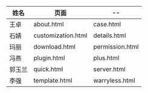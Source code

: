 |姓名|页面|--|
|--|--|--|
|王卓|about.html|case.html|
|石婧|customization.html|details.html|
|玛丽|download.html|permission.html|
|冯燕|plugin.html|plus.html|
|郭玉兰|quick.html|server.html|
|李强|template.html|warryless.html|
